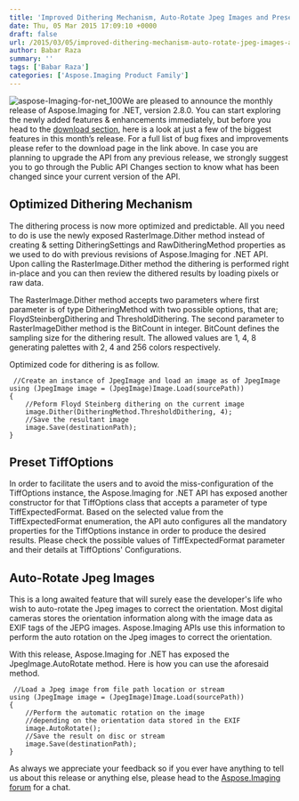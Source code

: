 ```yaml
---
title: 'Improved Dithering Mechanism, Auto-Rotate Jpeg Images and Preset TiffOptions with Aspose.Imaging for .NET 2.8.0'
date: Thu, 05 Mar 2015 17:09:10 +0000
draft: false
url: /2015/03/05/improved-dithering-mechanism-auto-rotate-jpeg-images-and-preset-tiffoptions-with-aspose.imaging-for-.net-2.8.0/
author: Babar Raza
summary: ''
tags: ['Babar Raza']
categories: ['Aspose.Imaging Product Family']
---
```


![](https://blog.aspose.com/wp-content/uploads/sites/2/2013/09/aspose-Imaging-for-net_100.png "aspose-Imaging-for-net_100")We are pleased to announce the monthly release of Aspose.Imaging for .NET, version 2.8.0. You can start exploring the newly added features & enhancements immediately, but before you head to the [download section][1], here is a look at just a few of the biggest features in this month’s release. For a full list of bug fixes and improvements please refer to the download page in the link above. In case you are planning to upgrade the API from any previous release, we strongly suggest you to go through the Public API Changes section to know what has been changed since your current version of the API.

## Optimized Dithering Mechanism

The dithering process is now more optimized and predictable. All you need to do is use the newly exposed RasterImage.Dither method instead of creating & setting DitheringSettings and RawDitheringMethod properties as we used to do with previous revisions of Aspose.Imaging for .NET API. Upon calling the RasterImage.Dither method the dithering is performed right in-place and you can then review the dithered results by loading pixels or raw data.

The RasterImage.Dither method accepts two parameters where first parameter is of type DitheringMethod with two possible options, that are; FloydSteinbergDithering and ThresholdDithering. The second parameter to RasterImageDither method is the BitCount in integer. BitCount defines the sampling size for the dithering result. The allowed values are 1, 4, 8 generating palettes with 2, 4 and 256 colors respectively.

Optimized code for dithering is as follow.

```
 //Create an instance of JpegImage and load an image as of JpegImage
using (JpegImage image = (JpegImage)Image.Load(sourcePath))
{
    //Peform Floyd Steinberg dithering on the current image
    image.Dither(DitheringMethod.ThresholdDithering, 4);
    //Save the resultant image
    image.Save(destinationPath);
} 
```

## Preset TiffOptions

In order to facilitate the users and to avoid the miss-configuration of the TiffOptions instance, the Aspose.Imaging for .NET API has exposed another constructor for that TiffOptions class that accepts a parameter of type TiffExpectedFormat. Based on the selected value from the TiffExpectedFormat enumeration, the API auto configures all the mandatory properties for the TiffOptions instance in order to produce the desired results. Please check the possible values of TiffExpectedFormat parameter and their details at TiffOptions' Configurations.

## Auto-Rotate Jpeg Images

This is a long awaited feature that will surely ease the developer's life who wish to auto-rotate the Jpeg images to correct the orientation. Most digital cameras stores the orientation information along with the image data as EXIF tags of the JEPG images. Aspose.Imaging APIs use this information to perform the auto rotation on the Jpeg images to correct the orientation.

With this release, Aspose.Imaging for .NET has exposed the JpegImage.AutoRotate method. Here is how you can use the aforesaid method.

```
 //Load a Jpeg image from file path location or stream
using (JpegImage image = (JpegImage)Image.Load(sourcePath))
{
    //Perform the automatic rotation on the image 
    //depending on the orientation data stored in the EXIF
    image.AutoRotate();
    //Save the result on disc or stream
    image.Save(destinationPath);
} 
```

As always we appreciate your feedback so if you ever have anything to tell us about this release or anything else, please head to the [Aspose.Imaging forum][2] for a chat.




[1]: http://www.aspose.com/community/files/51/.net-components/aspose.imaging-for-.net/entry610200.aspx "Download Aspose.Imaging for .NET 2.8.0"
[2]: http://www.aspose.com/community/forums/aspose.imaging-product-family/498/showforum.aspx




